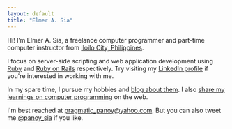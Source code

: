 ```yaml
---
layout: default
title: "Elmer A. Sia"
---
```

Hi! I’m Elmer A. Sia, a freelance computer programmer and part-time computer instructor from [Iloilo City, Philippines](http://www.iloilocity.gov.ph/). 

I focus on server-side scripting and web application development using [Ruby](https://www.ruby-lang.org/en/) and [Ruby on Rails](http://rubyonrails.org/) respectively. Try visiting my [LinkedIn profile](http://ph.linkedin.com/in/panoysia) if you're interested in working with me.

In my spare time, I pursue my hobbies and [blog about them](http://blog.elmersia.com). I also [share my learnings on computer programming](http://www.putshelloworld.com) on the web.

I'm best reached at [pragmatic_panoy@yahoo.com](mailto:pragmatic_panoy@yahoo.com). But you can also tweet me [@panoy_sia](https://twitter.com/panoy_sia) if you like.